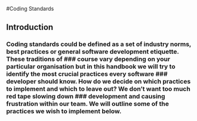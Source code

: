 #Coding Standards

## Introduction

### Coding standards could be defined as a set of industry norms, best practices or general software development etiquette. These traditions of ### course vary depending on your particular organisation but in this handbook we will try to identify the most crucial practices every software ### developer should know. How do we decide on which practices to implement and which to leave out? We don’t want too much red tape slowing down ### development and causing frustration within our team. We will outline some of the practices we wish to implement below.

